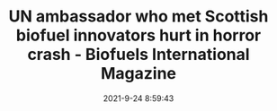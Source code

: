 ---
"title": "UN ambassador who met Scottish biofuel innovators hurt in horror crash - Biofuels International Magazine"
"date": "2021-9-24 8:59:43"
"feed_name": "GOOGLENEWSINDUSTRIAL"
"feed_website": "https://news.google.com/search?q=industrial%2Bincident&hl=en-US&gl=US&ceid=US:en"
"feed_rss": "https://news.google.com/rss/search?q=industrial%2Bincident&hl=en-US&gl=US&ceid=US:en"
"link": "https://biofuels-news.com/news/un-ambassador-who-met-scottish-biofuel-innovators-hurt-in-horror-crash/"
"file": "_posts/2021-1-1-4e96b89df2ccda42bc9fcfdf1c4d9965e5ebd66c.md"
"accident": "0"
"drilling": "0"
"dead": "0"
"injured": "0"
"where": "unknown site"
---